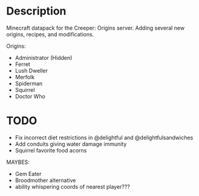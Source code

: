 # Description

Minecraft datapack for the Creeper: Origins server. Adding several new origins, recipes, and modifications.

Origins:
- Administrator (Hidden)
- Ferret
- Lush Dweller
- Merfolk
- Spiderman
- Squirrel
- Doctor Who


# TODO
- Fix incorrect diet restrictions in @delightful and @delightfulsandwiches
- Add conduits giving water damage immunity
- Squirrel favorite food acorns


MAYBES:
- Gem Eater
- Broodmother alternative
- ability whispering coords of nearest player???